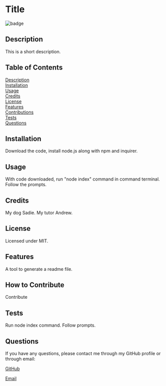 
  # Title
  ![badge](https://img.shields.io/badge/license-MIT-brightgreen.svg)

  ## Description
  This is a short description.

  ## Table of Contents
  [Description](#description)</br>
  [Installation](#installation)</br>
  [Usage](#usage)</br>
  [Credits](#credits)</br>
  [License](#license)</br>
  [Features](#features)</br>
  [Contributions](#how-to-contribute)</br>
  [Tests](#tests)</br>
  [Questions](#questions)

  ## Installation
  Download the code, install node.js along with npm and inquirer.

  ## Usage
  With code downloaded, run "node index" command in command terminal. Follow the prompts.

  ## Credits
  My dog Sadie. My tutor Andrew. 

  ## License
  Licensed under MIT.

  ## Features
  A tool to generate a readme file.

  ## How to Contribute
  Contribute

  ## Tests
  Run node index command. Follow prompts.

  ## Questions
  If you have any questions, please contact me through my GitHub profile or through email:

  [GitHub](https://github.com/AlexCourtney/)

  [Email](mailto:email@outlook.com)

